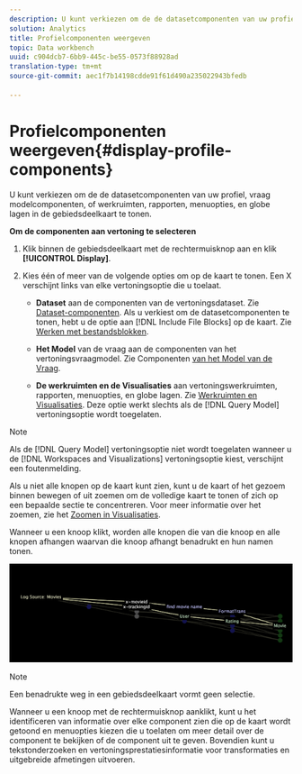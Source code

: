 ```yaml
---
description: U kunt verkiezen om de de datasetcomponenten van uw profiel, vraag modelcomponenten, of werkruimten, rapporten, menuopties, en globe lagen in de gebiedsdeelkaart te tonen.
solution: Analytics
title: Profielcomponenten weergeven
topic: Data workbench
uuid: c904dcb7-6bb9-445c-be55-0573f88928ad
translation-type: tm+mt
source-git-commit: aec1f7b14198cdde91f61d490a235022943bfedb

---
```



# Profielcomponenten weergeven{#display-profile-components}

U kunt verkiezen om de de datasetcomponenten van uw profiel, vraag modelcomponenten, of werkruimten, rapporten, menuopties, en globe lagen in de gebiedsdeelkaart te tonen.

**Om de componenten aan vertoning te selecteren**

1. Klik binnen de gebiedsdeelkaart met de rechtermuisknop aan en klik **[!UICONTROL Display]**.
1. Kies één of meer van de volgende opties om op de kaart te tonen. Een X verschijnt links van elke vertoningsoptie die u toelaat.

   * **Dataset** aan de componenten van de vertoningsdataset. Zie [Dataset-componenten](../../../../../home/c-get-started/c-admin-intrf/c-dataset-mgrs/c-dep-maps/c-dataset-comp.md#concept-4afe28ad29d14eca8a5000847254c293). Als u verkiest om de datasetcomponenten te tonen, hebt u de optie aan [!DNL Include File Blocks] op de kaart. Zie [Werken met bestandsblokken](../../../../../home/c-get-started/c-admin-intrf/c-dataset-mgrs/c-dep-maps/c-wkg-file-blocks.md#concept-3652bbabfbd34449a5f842d8aa598efc).

   * **Het Model** van de vraag aan de componenten van het vertoningsvraagmodel. Zie Componenten [van het Model van de Vraag](../../../../../home/c-get-started/c-admin-intrf/c-dataset-mgrs/c-dep-maps/c-qry-mod-comp.md#concept-32c6dadd32f74179b026c7e96d47710f).

   * **De werkruimten en de Visualisaties** aan vertoningswerkruimten, rapporten, menuopties, en globe lagen. Zie [Werkruimten en Visualisaties](../../../../../home/c-get-started/c-admin-intrf/c-dataset-mgrs/c-dep-maps/c-wksps-vis.md#concept-abbd4fb115ff47f49f879466ce274921). Deze optie werkt slechts als de [!DNL Query Model] vertoningsoptie wordt toegelaten.

>[!NOTE]
>
>Als de [!DNL Query Model] vertoningsoptie niet wordt toegelaten wanneer u de [!DNL Workspaces and Visualizations] vertoningsoptie kiest, verschijnt een foutenmelding.

Als u niet alle knopen op de kaart kunt zien, kunt u de kaart of het gezoem binnen bewegen of uit zoemen om de volledige kaart te tonen of zich op een bepaalde sectie te concentreren. Voor meer informatie over het zoemen, zie het [Zoomen in Visualisaties](../../../../../home/c-get-started/c-vis/c-zoom-vis.md#concept-7e33670bb5344f78a316f1a84cc20530).

Wanneer u een knoop klikt, worden alle knopen die van die knoop en alle knopen afhangen waarvan die knoop afhangt benadrukt en hun namen tonen.

![](assets/vis_DependencyMap_HighlightedPath.png)

>[!NOTE]
>
>Een benadrukte weg in een gebiedsdeelkaart vormt geen selectie.

Wanneer u een knoop met de rechtermuisknop aanklikt, kunt u het identificeren van informatie over elke component zien die op de kaart wordt getoond en menuopties kiezen die u toelaten om meer detail over de component te bekijken of de component uit te geven. Bovendien kunt u tekstonderzoeken en vertoningsprestatiesinformatie voor transformaties en uitgebreide afmetingen uitvoeren.
